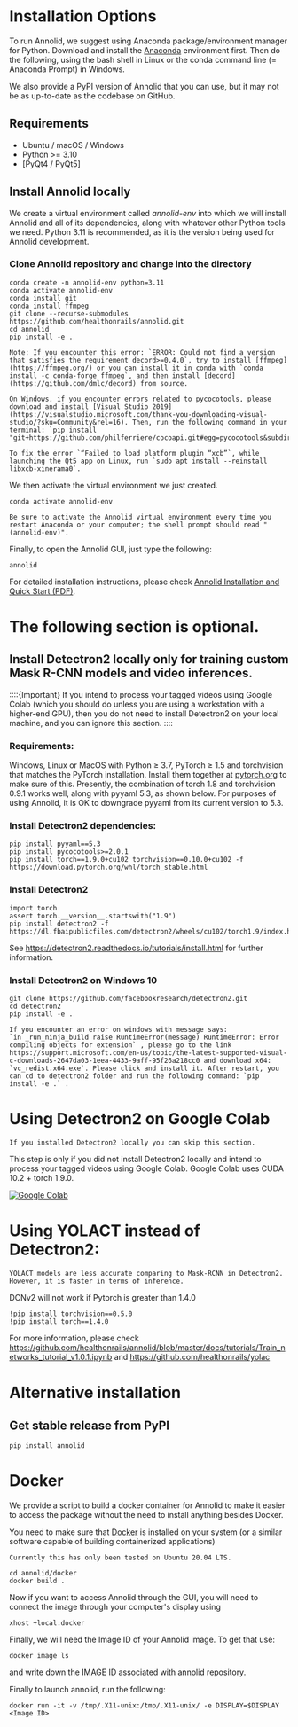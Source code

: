 # Installation Options

To run Annolid, we suggest using Anaconda package/environment manager for Python. Download and install the [Anaconda](https://www.anaconda.com/products/individual) environment first. Then do the following, using the bash shell in Linux or the conda command line (= Anaconda Prompt) in Windows.

We also provide a PyPI version of Annolid that you can use, but it may not be as up-to-date as the codebase on GitHub.

## Requirements
- Ubuntu / macOS / Windows
- Python >= 3.10
- [PyQt4 / PyQt5]

## Install Annolid locally

We create a virtual environment called _annolid-env_ into which we will install Annolid and all of its dependencies, along with whatever other Python tools we need. Python 3.11 is recommended, as it is the version being used for Annolid development.

### Clone Annolid repository and change into the directory
```
conda create -n annolid-env python=3.11
conda activate annolid-env
conda install git
conda install ffmpeg
git clone --recurse-submodules https://github.com/healthonrails/annolid.git
cd annolid
pip install -e .
```
```{note}
Note: If you encounter this error: `ERROR: Could not find a version that satisfies the requirement decord>=0.4.0`, try to install [ffmpeg](https://ffmpeg.org/) or you can install it in conda with `conda install -c conda-forge ffmpeg`, and then install [decord](https://github.com/dmlc/decord) from source.
```

```{note}
On Windows, if you encounter errors related to pycocotools, please download and install [Visual Studio 2019](https://visualstudio.microsoft.com/thank-you-downloading-visual-studio/?sku=Community&rel=16). Then, run the following command in your terminal: `pip install "git+https://github.com/philferriere/cocoapi.git#egg=pycocotools&subdirectory=PythonAPI"`
```

```{note}
To fix the error `“Failed to load platform plugin “xcb”`, while launching the Qt5 app on Linux, run `sudo apt install --reinstall libxcb-xinerama0`.
```

We then activate the virtual environment we just created.
```
conda activate annolid-env
```
```{note}
Be sure to activate the Annolid virtual environment every time you restart Anaconda or your computer; the shell prompt should read "(annolid-env)".
```
Finally, to open the Annolid GUI, just type the following:
```
annolid
```

For detailed installation instructions, please check [Annolid Installation and Quick Start (PDF)](https://annolid.com/assets/pdfs/install_annolid.pdf).

# The following section is optional.
## Install Detectron2 locally only for training custom Mask R-CNN models and video inferences.

::::{Important}
If you intend to process your tagged videos using Google Colab (which you should do unless you are using a workstation with a higher-end GPU), then you do not need to install Detectron2 on your local machine, and you can ignore this section.
::::


### Requirements:

Windows, Linux or MacOS with Python ≥ 3.7, PyTorch ≥ 1.5 and torchvision that matches the PyTorch installation. Install them together at [pytorch.org](http://pytorch.org) to make sure of this. Presently, the combination of torch 1.8 and torchvision 0.9.1 works well, along with pyyaml 5.3, as shown below.
For purposes of using Annolid, it is OK to downgrade pyyaml from its current version to 5.3.

### Install Detectron2 dependencies:
```
pip install pyyaml==5.3
pip install pycocotools>=2.0.1
pip install torch==1.9.0+cu102 torchvision==0.10.0+cu102 -f https://download.pytorch.org/whl/torch_stable.html
```
### Install Detectron2
```
import torch
assert torch.__version__.startswith("1.9")    
pip install detectron2 -f https://dl.fbaipublicfiles.com/detectron2/wheels/cu102/torch1.9/index.html
```
See https://detectron2.readthedocs.io/tutorials/install.html for further information.


### Install Detectron2 on Windows 10

```
git clone https://github.com/facebookresearch/detectron2.git
cd detectron2
pip install -e .
```


```{note}
If you encounter an error on windows with message says:
`in _run_ninja_build raise RuntimeError(message) RuntimeError: Error compiling objects for extension` , please go to the link https://support.microsoft.com/en-us/topic/the-latest-supported-visual-c-downloads-2647da03-1eea-4433-9aff-95f26a218cc0 and download x64: `vc_redist.x64.exe`. Please click and install it. After restart, you can cd to detectron2 folder and run the following command: `pip install -e .` .
```

# Using Detectron2 on Google Colab
```{note}
If you installed Detectron2 locally you can skip this section.
```

This step is only if you did not install Detectron2 locally and intend to process your tagged videos using Google Colab.
Google Colab uses CUDA 10.2 + torch 1.9.0.

[![Google Colab](https://colab.research.google.com/assets/colab-badge.svg)](https://colab.research.google.com/github/healthonrails/annolid/blob/master/docs/tutorials/Annolid_on_Detectron2_Tutorial.ipynb)

# Using YOLACT instead of Detectron2:
```{note}
YOLACT models are less accurate comparing to Mask-RCNN in Detectron2. However, it is faster in terms of inference.
```
DCNv2 will not work if Pytorch is greater than 1.4.0

```
!pip install torchvision==0.5.0
!pip install torch==1.4.0
```

For more information, please check https://github.com/healthonrails/annolid/blob/master/docs/tutorials/Train_networks_tutorial_v1.0.1.ipynb and https://github.com/healthonrails/yolac


# Alternative installation
## Get stable release from PyPI
```
pip install annolid
```

# Docker

We provide a script to build a docker container for Annolid to make it easier to access the package without the need to install anything besides Docker.

You need to make sure that [Docker](https://docs.docker.com/engine/install/ubuntu/) is installed on your system (or a similar software capable of building containerized applications)


```{note}
Currently this has only been tested on Ubuntu 20.04 LTS.
```


```
cd annolid/docker
docker build .
```

Now if you want to access Annolid through the GUI, you will need to connect the image through your computer's display using

```
xhost +local:docker
```

Finally, we will need the Image ID of your Annolid image. To get that use: 

```
docker image ls
```

and write down the IMAGE ID associated with annolid repository. 

Finally to launch annolid, run the following:

```
docker run -it -v /tmp/.X11-unix:/tmp/.X11-unix/ -e DISPLAY=$DISPLAY <Image ID>
```
